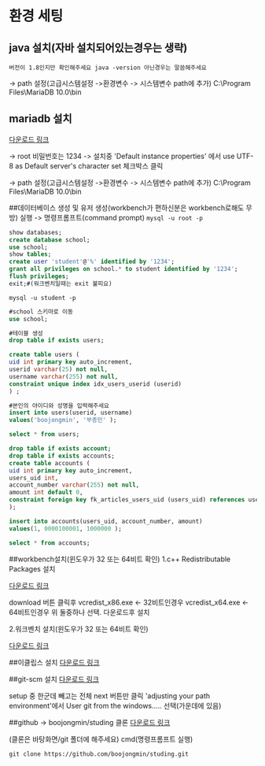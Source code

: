 # 환경 세팅
## java 설치(자바 설치되어있는경우는 생략)
    버전이 1.8인지만 확인해주세요 java -version 아닌경우는 말씀해주세요
-> path 설정(고급시스템설정 ->환경변수 -> 시스템변수 path에 추가)
C:\Program Files\MariaDB 10.0\bin


## mariadb 설치
[다운로드 링크](https://downloads.mariadb.org/mariadb/10.0.15/)

-> root 비밀번호는 1234
-> 설치중 'Default instance properties' 에서 
use UTF-8 as Default server's character set 체크박스 클릭

-> path 설정(고급시스템설정 ->환경변수 -> 시스템변수 path에 추가)
C:\Program Files\MariaDB 10.0\bin

 
##데이터베이스 생성 및 유저 생성(workbench가 편하신분은 workbench로해도 무방)
실행 -> 명령프롬프트(command prompt)
`mysql -u root -p`
``` sql
show databases;
create database school;
use school;
show tables;
create user 'student'@'%' identified by '1234';
grant all privileges on school.* to student identified by '1234';
flush privileges;
exit;#(워크벤치일때는 exit 불피요)
```
`mysql -u student -p`
``` sql
#school 스키마로 이동
use school;

#테이블 생성
drop table if exists users;

create table users (
uid int primary key auto_increment,
userid varchar(25) not null, 
username varchar(255) not null,
constraint unique index idx_users_userid (userid)
) ;

#본인의 아이디와 성명을 입력해주세요
insert into users(userid, username)
values('boojongmin', '부종민' );

select * from users;

drop table if exists account;
drop table if exists accounts;
create table accounts (
uid int primary key auto_increment,
users_uid int,
account_number varchar(255) not null, 
amount int default 0,
constraint foreign key fk_articles_users_uid (users_uid) references users(uid)
);

insert into accounts(users_uid, account_number, amount)
values(1, 0000100001, 1000000 );

select * from accounts;
```


##workbench설치(윈도우가 32 또는 64비트 확인)
1.c++ Redistributable Packages  설치

[다운로드 링크](http://www.microsoft.com/en-us/download/details.aspx?id=40784)

download 버튼 클릭후
vcredist_x86.exe <- 32비트인경우
vcredist_x64.exe <- 64비트인경우
위 둘중하나 선택. 다운로드후 설치


2.워크벤치 설치(윈도우가 32 또는 64비트 확인)

[다운로드 링크](http://dev.mysql.com/downloads/workbench/)



##이클립스 설치
[다운로드 링크](http://www.eclipse.org/downloads/download.php?file=/technology/epp/downloads/release/luna/SR1a/eclipse-jee-luna-SR1a-win32-x86_64.zip)

##git-scm 설치
[다운로드 링크](http://www.git-scm.com/download/win)

setup 중 한군데 빼고는 전체 next 버튼만 클릭
'adjusting your path environment'에서
User git from the windows..... 선택(가운데에 있음)


##github -> boojongmin/studing 클론
[다운로드 링크](https://github.com/boojongmin/studing.git)

(클론은 바탕화면/git 폴더에 해주세요)
cmd(명령프롬프트 실행) 

    git clone https://github.com/boojongmin/studing.git


